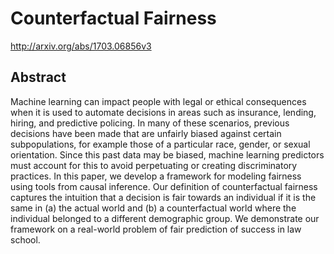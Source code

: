 # Counterfactual Fairness
http://arxiv.org/abs/1703.06856v3
## Abstract
Machine learning can impact people with legal or ethical consequences when it is used to automate decisions in areas such as insurance, lending, hiring, and predictive policing. In many of these scenarios, previous decisions have been made that are unfairly biased against certain subpopulations, for example those of a particular race, gender, or sexual orientation. Since this past data may be biased, machine learning predictors must account for this to avoid perpetuating or creating discriminatory practices. In this paper, we develop a framework for modeling fairness using tools from causal inference. Our definition of counterfactual fairness captures the intuition that a decision is fair towards an individual if it is the same in (a) the actual world and (b) a counterfactual world where the individual belonged to a different demographic group. We demonstrate our framework on a real-world problem of fair prediction of success in law school.